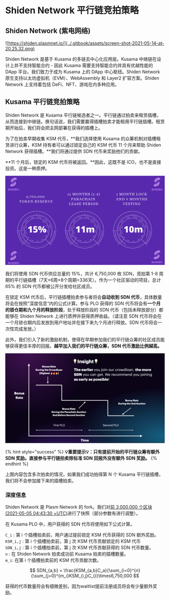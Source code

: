 # Shiden Network 平行链竞拍策略

## Shiden Network \(紫电网络\)

![https://shiden.plasmnet.io/](../.gitbook/assets/screen-shot-2021-05-14-at-20.25.32.png)

Shiden Network 是基于 Kusama 的多链去中心化应用层。Kusama 中继链在设计上并不支持智能合约 - 因此 Kusama 需要支持智能合约并具有优越性能的 DApp 平台。我们致力于成为 Kusama 上的 DApp 中心枢纽。Shiden Network 原生支持以太坊虚拟机（EVM）、WebAssembly 和 Layer2 扩容方案。Shiden Network 上支持着包括 DeFi、NFT、游戏在内多种应用。

## Kusama 平行链竞拍策略

Shiden Network 是 Kusama 平行链候选者之一。平行链通过拍卖来租赁插槽，从而连接到中继链。换句话说，我们需要赢得插槽拍卖才能租用平行链插槽。租赁期开始后，我们将会把主网部署在获得的插槽上。

为了在拍卖早期收集 KSM 代币，**我们选择使用 Kusama 的众筹机制对插槽租赁进行众筹，KSM 持有者可以通过锁定自己的 KSM 代币 11 个月来帮助 Shiden Network 获得插槽。**我们将通过提供 SDN 代币来奖励他们的贡献。

**11 个月后，锁定的 KSM 代币将被返回。**因此，这既不是 ICO，也不是直接投资。这是一种质押。

![](../.gitbook/assets/image%20%2849%29.png)

我们将使用 SDN 代币供应总量的 15%，共计 6,750,000 枚 SDN，竞拍第 1-8 周期的平行链插槽（7天×6周×8个周期=336天）。作为一个社区驱动的项目，总计 65% 的 SDN 代币都被公开分发给社区成员。

在锁定 KSM 代币后，平行链插槽拍卖参与者将会**自动收到 SDN 代币**，具体数量将会在按照“深度信息“内的公式计算。参与 PLO 获得的 SDN 代币将会有**一个月的锁仓期和九个月的释放阶段**，处于释放阶段的 SDN 代币（包括未释放部分）都能够在 Shiden Network 上进行质押并获得质押收益。（请注意 SDN 代币将会在一个月锁仓期内后发放到用户地址并在接下来九个月进行释放。SDN 代币将会一次性完成发放。）

此外，我们引入了新的激励机制，使得在早期参加我们的平行链众筹的社区成员能够获得更佳丰厚的回报。**越早加入我们的平行链众筹，SDN 代币激励比例越高。**

![](../.gitbook/assets/image%20%2848%29%20%281%29.png)

{% hint style="success" %}
**💡重要提示💡：只有提前开始的平行链众筹有额外 SDN 奖励。直接参与平行链拍卖除标准 SDN 回报外没有额外 SDN 奖励。**
{% endhint %}

‌上图内容包含多次拍卖的情况，如果我们成功拍得第 N 个 Kusama 平行链插槽，我们将不会参加接下来的插槽拍卖。

### 深度信息 <a id="advanced-information"></a>

‌Shiden Network 是 Plasm Network 的 fork。我们对[前 3,000,000 个区块 \(2021-05-05 04:43:30 +UTC\)](https://plasm.subscan.io/block/3000000)进行了快照（部分参数有进行调整）。

在 Kusama PLO 中，用户获得的 SDN 代币将使用如下公式计算。

`C_i` : 第 i 个插槽拍卖前，用户通过提前锁定 KSM 代币获得的 SDN 额外奖励。  
`KSM_i,j` : 第 i 个插槽拍卖前，第 j 次 KSM 代币贡献锁定的 KSM 代币  
`SDN_i,j` : 第 i 个插槽拍卖前，第 j 次 KSM 代币贡献获得的 SDN 代币数量。  
`n` : 在 Shiden Network 拍卖成功前 Kusama 拍卖的插槽数量。  
`m_i`: 在第 i 个插槽拍卖前的 KSM 代币贡献次数。

$$
SDN_{a,b} = \frac{KSM_{a,b}C_a}{\sum_{i=0}^{n}{\sum_{j=0}^{m_i}KSM_{i,j}C_i}}\times6,750,000
$$

获得的代币数量将会有细微差别，因为waitlist提前注册成员将会有少量额外奖励。

